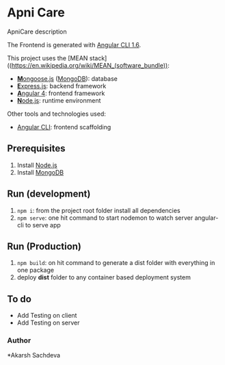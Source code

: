 # Apni Care

ApniCare description

The Frontend is generated with [Angular CLI 1.6]((https://github.com/angular/angular-cli)).

This project uses the [MEAN stack]((https://en.wikipedia.org/wiki/MEAN_(software_bundle)):
* [**M**ongoose.js](http://www.mongoosejs.com) ([MongoDB](https://www.mongodb.com)): database
* [**E**xpress.js](http://expressjs.com): backend framework
* [**A**ngular 4](https://angular.io): frontend framework
* [**N**ode.js](https://nodejs.org): runtime environment

Other tools and technologies used:
* [Angular CLI](https://cli.angular.io): frontend scaffolding

## Prerequisites
1. Install [Node.js](https://nodejs.org)
2. Install [MongoDB](https://www.mongodb.com)

## Run (development)
1. `npm i`: from the project root folder install all dependencies
2. `npm serve`: one hit command to start nodemon to watch server angular-cli to serve app

## Run (Production)
1. `npm build`: on hit command to generate a dist folder with everything in one package
2. deploy **dist** folder to any container based deployment system

## To do
* Add Testing on client
* Add Testing on server

### Author
*Akarsh Sachdeva
